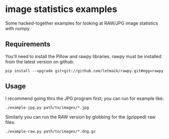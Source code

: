# image statistics examples

Some hacked-together examples for looking at RAW/JPG image statistics with numpy.

## Requirements

You'll need to install the Pillow and rawpy libraries.
rawpy must be installed from the latest version on github:

```
pip install --upgrade git+git://github.com/letmaik/rawpy.git#egg=rawpy
```

## Usage

I recommend going thru the JPG program first; you can run for example like:
```
./example-jpg.py path/to/images/*.jpg
```

Similarly you can run the RAW version by globbing for the (gzipped) raw files:
```
./example-raw.py path/to/images/*.dng.gz
```
